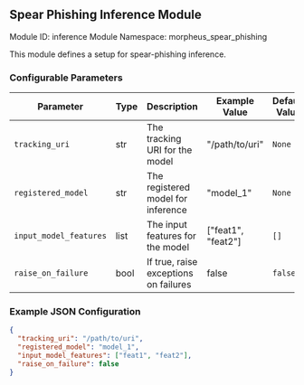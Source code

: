 <!--
SPDX-FileCopyrightText: Copyright (c) 2022-2023, NVIDIA CORPORATION & AFFILIATES. All rights reserved.
SPDX-License-Identifier: Apache-2.0

Licensed under the Apache License, Version 2.0 (the "License");
you may not use this file except in compliance with the License.
You may obtain a copy of the License at

http://www.apache.org/licenses/LICENSE-2.0

Unless required by applicable law or agreed to in writing, software
distributed under the License is distributed on an "AS IS" BASIS,
WITHOUT WARRANTIES OR CONDITIONS OF ANY KIND, either express or implied.
See the License for the specific language governing permissions and
limitations under the License.
-->

## Spear Phishing Inference Module

Module ID: inference
Module Namespace: morpheus_spear_phishing

This module defines a setup for spear-phishing inference.

### Configurable Parameters

| Parameter              | Type | Description                           | Example Value      | Default Value |
|------------------------|------|---------------------------------------|--------------------|---------------|
| `tracking_uri`         | str  | The tracking URI for the model        | "/path/to/uri"     | `None`        |
| `registered_model`     | str  | The registered model for inference    | "model_1"          | `None`        |
| `input_model_features` | list | The input features for the model      | ["feat1", "feat2"] | `[]`          |
| `raise_on_failure`     | bool | If true, raise exceptions on failures | false              | `false`       |

### Example JSON Configuration

```json
{
  "tracking_uri": "/path/to/uri",
  "registered_model": "model_1",
  "input_model_features": ["feat1", "feat2"],
  "raise_on_failure": false
}
